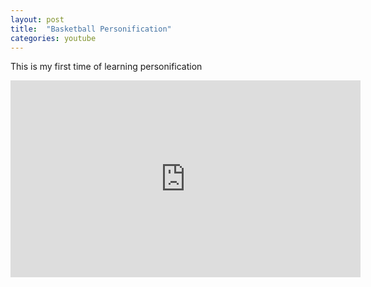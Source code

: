 ```yaml
---
layout: post
title:  "Basketball Personification"
categories: youtube
---
```

This is my first time of learning personification

<iframe width="560" height="315" src="https://www.youtube.com/embed/wWkTWmX-BrA" frameborder="0" allow="accelerometer; autoplay; encrypted-media; gyroscope; picture-in-picture" allowfullscreen></iframe>




